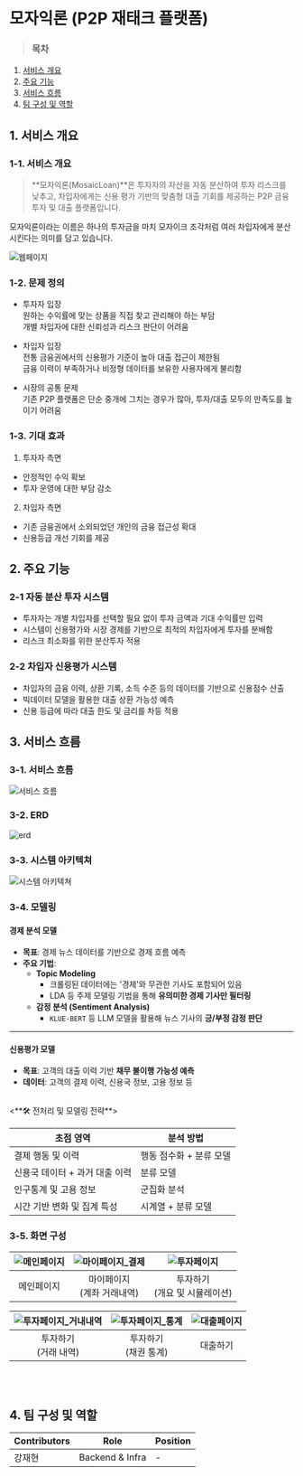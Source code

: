# 모자익론 (P2P 재태크 플랫폼)

> ### 목차
1. [서비스 개요](#1-서비스-개요)
2. [주요 기능](#2-주요-기능)
3. [서비스 흐름](#3-서비스-흐름)
4. [팀 구성 및 역할](#4-팀-구성-및-역할)

## 1. 서비스 개요
### 1-1. 서비스 개요
> **모자익론(MosaicLoan)**은 투자자의 자산을 자동 분산하여 투자 리스크를 낮추고, 차입자에게는 신용 평가 기반의 맞춤형 대출 기회를 제공하는 P2P 금융 투자 및 대출 플랫폼입니다.

모자익론이라는 이름은 하나의 투자금을 마치 모자이크 조각처럼 여러 차입자에게 분산시킨다는 의미를 담고 있습니다.

![웹페이지](./images/메인_히어로.png)

### 1-2. 문제 정의
- 투자자 입장<br>
원하는 수익률에 맞는 상품을 직접 찾고 관리해야 하는 부담<br>
개별 차입자에 대한 신뢰성과 리스크 판단이 어려움

- 차입자 입장<br>
전통 금융권에서의 신용평가 기준이 높아 대출 접근이 제한됨<br>
금융 이력이 부족하거나 비정형 데이터를 보유한 사용자에게 불리함

- 시장의 공통 문제<br>
기존 P2P 플랫폼은 단순 중개에 그치는 경우가 많아, 투자/대출 모두의 만족도를 높이기 어려움<br>

### 1-3. 기대 효과
1. 투자자 측면
- 안정적인 수익 확보
- 투자 운영에 대한 부담 감소

2. 차입자 측면
- 기존 금융권에서 소외되었던 개인의 금융 접근성 확대
- 신용등급 개선 기회를 제공

## 2. 주요 기능
### 2-1 자동 분산 투자 시스템
- 투자자는 개별 차입자를 선택할 필요 없이 투자 금액과 기대 수익률만 입력
- 시스템이 신용평가와 시장 경제를 기반으로 최적의 차입자에게 투자를 분배함
- 리스크 최소화를 위한 분산투자 적용

### 2-2 차입자 신용평가 시스템
- 차입자의 금융 이력, 상환 기록, 소득 수준 등의 데이터를 기반으로 신용점수 산출
- 빅데이터 모델을 활용한 대출 상환 가능성 예측
- 신용 등급에 따라 대출 한도 및 금리를 차등 적용


## 3. 서비스 흐름
### 3-1. 서비스 흐름
![서비스 흐름](./images/서비스%20흐름.png)

### 3-2. ERD 
![erd](./images/erd.png)

### 3-3. 시스템 아키텍쳐
![시스템 아키텍쳐](./images/시스템아키텍쳐.png)

### 3-4. 모델링
#### 경제 분석 모델

- **목표**: 경제 뉴스 데이터를 기반으로 경제 흐름 예측  
- **주요 기법**:
  - **Topic Modeling**  
    - 크롤링된 데이터에는 '경제'와 무관한 기사도 포함되어 있음  
    - LDA 등 주제 모델링 기법을 통해 **유의미한 경제 기사만 필터링**
  - **감정 분석 (Sentiment Analysis)**  
    - `KLUE-BERT` 등 LLM 모델을 활용해 뉴스 기사의 **긍/부정 감정 판단**

---

#### 신용평가 모델

- **목표**: 고객의 대출 이력 기반 **채무 불이행 가능성 예측**
- **데이터**: 고객의 결제 이력, 신용국 정보, 고용 정보 등 
<br>
<**🛠 전처리 및 모델링 전략**>

| 초점 영역                       | 분석 방법             |
|------------------------------|---------------------|
| 결제 행동 및 이력              | 행동 점수화 + 분류 모델 |
| 신용국 데이터 + 과거 대출 이력  | 분류 모델             |
| 인구통계 및 고용 정보          | 군집화 분석           |
| 시간 기반 변화 및 집계 특성     | 시계열 + 분류 모델     |


### 3-5. 화면 구성
 | ![메인페이지](./images/메인페이지.png) | ![마이페이지_결제](./images/마이페이지_결제.png) | ![투자페이지](./images/투자페이지.png) |
|:-----------------------------------------------:|:--------------------------------------:|:--------------------------------------:|
|메인페이지                       | 마이페이지<br>(계좌 거래내역)                           | 투자하기<br>(개요 및 시뮬레이션)           |

| ![투자페이지_거내내역](./images/투자페이지_거내내역.png) | ![투자페이지_통계](./images/투자페이지_통계.png) | ![대출페이지](./images/대출페이지.png) |
|:--------------------------------------------------------:|:-----------------------------------------------:|:------------------------------------:|
| 투자하기<br>(거래 내역)                                      | 투자하기<br>(채권 통계)                             | 대출하기                             |

<br><br>

## 4. 팀 구성 및 역할


| Contributors | Role                       | Position         |
| ------------ | -------------------------- | ------------------------------------------------------------------------------------------------------------------------------------------------------------------------------------------------------------------------------------------------------------------------------------------------------------------------------------------------------------------------------------------------------------------------------------------------------------------------------------------------------------------------------------------------------------------------------------------------------------------------------------------------------------------------------------------------------------------------------------------------------------------------------------------------------------------------------------------------------------------------------------------------------------------------------------------------------------------------- |
| 강재현      | Backend & Infra       | -  <br>
